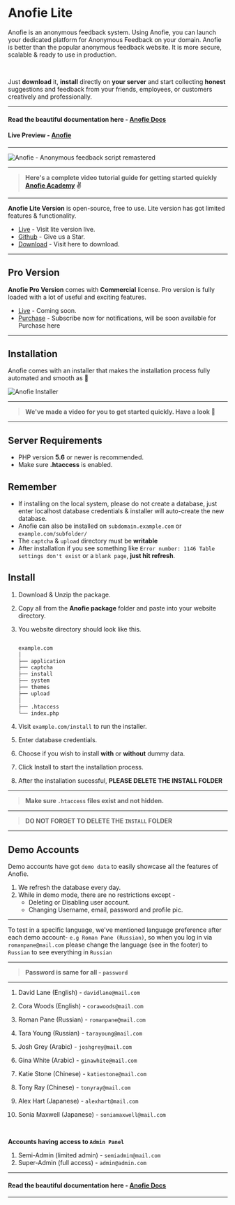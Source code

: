 # Anofie Lite

Anofie is an anonymous feedback system. Using Anofie, you can launch your dedicated platform for Anonymous Feedback on your domain. Anofie is better than the popular anonymous feedback website. It is more secure, scalable & ready to use in production. 

<br>

Just **download** it, **install** directly on **your server** and start collecting **honest** suggestions and feedback from your friends, employees, or customers creatively and professionally.

---

#### Read the beautiful documentation here - [Anofie Docs](https://anofie-docs.classiebit.com)

#### Live Preview - [Anofie](https://anofie.classiebit.com)

---

![Anofie - Anonymous feedback script remastered](https://anofie-docs.classiebit.com/images/anofie-docs-banner-1.jpg "Anofie - Anonymous feedback script remastered")

---

> **Here's a complete video tutorial guide for getting started quickly [Anofie Academy](https://classiebit.com/academy/anofie/getting-started) ✌️**

---

**Anofie Lite Version** is open-source, free to use. Lite version has got limited features & functionality.

+ [Live](https://anofie.classiebit.com) - Visit lite version live.
+ [Github](https://github.com/classiebit/anofie) - Give us a Star.
+ [Download](https://classiebit.com/anofie) - Visit here to download.

---

## Pro Version

**Anofie Pro Version** comes with **Commercial** license. Pro version is fully loaded with a lot of useful and exciting features.

+ [Live](https://anofie.com) - Coming soon.
+ [Purchase](https://classiebit.com/anofie-pro) - Subscribe now for notifications, will be soon available for Purchase here

---

## Installation

Anofie comes with an installer that makes the installation process fully automated and smooth as 🍻


![Anofie Installer](https://anofie-docs.classiebit.com/images/installer-lite-1.jpg "Anofie Installer Screenshot")


---

> **We've made a video for you to get started quickly. Have a look 💪**

---

## Server Requirements

* PHP version **5.6** or newer is recommended.
* Make sure **.htaccess** is enabled.


## Remember

* If installing on the local system, please do not create a database, just enter localhost database credentials & installer will auto-create the new database.
* Anofie can also be installed on `subdomain.example.com` or `example.com/subfolder/`
* The `captcha` & `upload` directory must be **writable**
* After installation if you see something like `Error number: 1146 Table settings don't exist` or a `blank page`, **just hit refresh**.


## Install

1. Download & Unzip the package.
2. Copy all from the **Anofie package** folder and paste into your website directory.
3. You website directory should look like this.

    ```bash

    example.com
    │
    ├── application
    ├── captcha
    ├── install
    ├── system
    ├── themes
    ├── upload
    │
    ├── .htaccess
    └── index.php

    ```

4. Visit `example.com/install` to run the installer. 
5. Enter database credentials.
6. Choose if you wish to install **with** or **without** dummy data.
7. Click Install to start the installation process.
8. After the installation sucessful, **PLEASE DELETE THE INSTALL FOLDER**


---

> **Make sure `.htaccess` files exist and not hidden.**

---

> **DO NOT FORGET TO DELETE THE `INSTALL` FOLDER**

---

## Demo Accounts

Demo accounts have got `demo data` to easily showcase all the features of Anofie.

1. We refresh the database every day.
2. While in demo mode, there are no restrictions except -
    * Deleting or Disabling user account.
    * Changing Username, email, password and profile pic.

---

To test in a specific language, we've mentioned language preference after each demo account- 
`e.g Roman Pane (Russian)`, so when you log in via `romanpane@mail.com` please change the language (see in the footer) to `Russian` to see everything in `Russian`

---

> **Password is same for all - `password`**

---


1. David Lane (English)         - `davidlane@mail.com`
2. Cora Woods (English)         - `corawoods@mail.com`

3. Roman Pane (Russian)         - `romanpane@mail.com`
4. Tara Young (Russian)         - `tarayoung@mail.com`

5. Josh Grey (Arabic)           - `joshgrey@mail.com`
6. Gina White (Arabic)          - `ginawhite@mail.com`

7. Katie Stone (Chinese)        - `katiestone@mail.com`
8. Tony Ray (Chinese)           - `tonyray@mail.com`

9. Alex Hart (Japanese)         - `alexhart@mail.com`
10. Sonia Maxwell (Japanese)    - `soniamaxwell@mail.com`

<br>

**Accounts having access to `Admin Panel`**


1. Semi-Admin (limited admin)   - `semiadmin@mail.com`
2. Super-Admin (full access)    - `admin@admin.com`

---

#### Read the beautiful documentation here - [Anofie Docs](https://anofie-docs.classiebit.com)

---